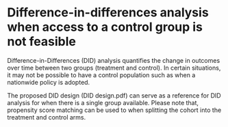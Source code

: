# Difference-in-differences analysis when access to a control group is not feasible

Difference-in-Differences (DID) analysis quantifies the change in outcomes over time between two groups (treatment and control). In certain situations, it may not be possible to have a control population such as when a nationwide policy is adopted. 

The proposed DID design (DID design.pdf) can serve as a reference for DID analysis for when there is a single group available. Please note that, propensity score matching can be used to when splitting the cohort into the treatment and control arms.
